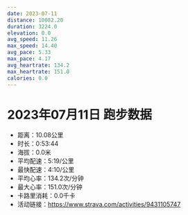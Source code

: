 ```yaml
---
date: 2023-07-11
distance: 10082.20
duration: 3224.0
elevation: 0.0
avg_speed: 11.26
max_speed: 14.40
avg_pace: 5.33
max_pace: 4.17
avg_heartrate: 134.2
max_heartrate: 151.0
calories: 0.0
---
```


# 2023年07月11日 跑步数据

- 距离：10.08公里
- 时长：0:53:44
- 海拔：0.0米
- 平均配速：5:19/公里
- 最快配速：4:10/公里
- 平均心率：134.2次/分钟
- 最大心率：151.0次/分钟
- 卡路里消耗：0.0千卡
- 活动链接：https://www.strava.com/activities/9431105747
